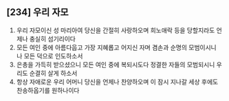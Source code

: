 ## [234] 우리 자모

1) 우리 자모이신 성 마리아여 당신을 간절히 사랑하오며 희노애락 등을 당할지라도 언제나 충실히 섬기리이다
2) 모든 여인 중에 아름다웁고 가장 지혜롭고 어지신 자며 겸손과 순명의 모범이시니 나 모든 덕으로 인도하소서
3) 은총을 가득히 받으셨으니 모든 여인 중에 복되시도다 정결한 자들의 모범되시니 우리도 순결히 살게 하소서
4) 항상 자애로운 우리 어머니 당신을 언제나 찬양하오며 이 잠시 지나갈 세상 후에도 찬송하옵기를 원하나이다
